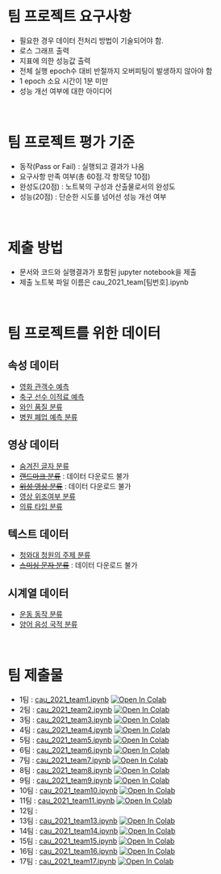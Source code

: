 # 팀 프로젝트 요구사항
- 필요한 경우 데이터 전처리 방법이 기술되어야 함.
- 로스 그래프 출력
- 지표에 의한 성능값 출력
- 전체 실행 epoch수 대비 반절까지 오버피팅이 발생하지 않아야 함
- 1 epoch 소요 시간이 1분 미만
- 성능 개선 여부에 대한 아이디어

<br>

# 팀 프로젝트 평가 기준

- 동작(Pass or Fail) : 실행되고 결과가 나옴
- 요구사항 만족 여부(총 60점.각 항목당 10점)
- 완성도(20점) : 노트북의 구성과 산출물로서의 완성도
- 성능(20점) : 단순한 시도를 넘어선 성능 개선 여부

<br>

# 제출 방법

- 문서와 코드와 실행결과가 포함된 jupyter notebook을 제출
- 제출 노트북 파일 이름은 cau_2021_team[팀번호].ipynb

<br>

# 팀 프로젝트를 위한 데이터

## 속성 데이터
- [영화 관객수 예측](https://dacon.io/competitions/open/235536/data)
- [축구 선수 이적료 예측](https://dacon.io/competitions/open/235538/data)
- [와인 품질 분류](https://dacon.io/competitions/open/235610/data)
- [병원 폐업 예측 분류](https://dacon.io/competitions/official/9565/data)

## 영상 데이터
- [숨겨진 글자 분류](https://dacon.io/competitions/official/235626/data)
- ~~[랜드마크 분류](https://dacon.io/competitions/official/235585/data)~~ : 데이터 다운로드 불가
- ~~[위성 영상 분류](https://dacon.io/competitions/official/235644/data)~~ : 데이터 다운로드 불가
- [영상 위조여부 분류](https://dacon.io/competitions/official/235655/data)
- [의류 타입 분류](https://dacon.io/competitions/official/235672/data)

## 텍스트 데이터
- [청와대 청원의 주제 분류](https://dacon.io/competitions/open/235597/data)
- ~~[스미싱 문자 분류](https://dacon.io/competitions/official/235401/data)~~ : 데이터 다운로드 불가

## 시계열 데이터
- [운동 동작 분류](https://dacon.io/competitions/official/235689/data)
- [양어 음성 국적 분류](https://dacon.io/competitions/official/235738/data)


<br>

# 팀 제출물
- 1팀 : [cau_2021_team1.ipynb](cau_2021_team1.ipynb) [![Open In Colab](https://colab.research.google.com/assets/colab-badge.svg)](https://colab.research.google.com/github/dhrim/cau_2021/blob/master/material/deep_learning/practice_cau_2021/cau_2021_team1.ipynb)
- 2팀 : [cau_2021_team2.ipynb](cau_2021_team2.ipynb) [![Open In Colab](https://colab.research.google.com/assets/colab-badge.svg)](https://colab.research.google.com/github/dhrim/cau_2021/blob/master/material/deep_learning/practice_cau_2021/cau_2021_team2.ipynb)
- 3팀 : [cau_2021_team3.ipynb](cau_2021_team3.ipynb) [![Open In Colab](https://colab.research.google.com/assets/colab-badge.svg)](https://colab.research.google.com/github/dhrim/cau_2021/blob/master/material/deep_learning/practice_cau_2021/cau_2021_team3.ipynb)
- 4팀 : [cau_2021_team4.ipynb](cau_2021_team4.ipynb) [![Open In Colab](https://colab.research.google.com/assets/colab-badge.svg)](https://colab.research.google.com/github/dhrim/cau_2021/blob/master/material/deep_learning/practice_cau_2021/cau_2021_team4.ipynb)
- 5팀 : [cau_2021_team5.ipynb](cau_2021_team5.ipynb) [![Open In Colab](https://colab.research.google.com/assets/colab-badge.svg)](https://colab.research.google.com/github/dhrim/cau_2021/blob/master/material/deep_learning/practice_cau_2021/cau_2021_team5.ipynb)
- 6팀 : [cau_2021_team6.ipynb](cau_2021_team6.ipynb) [![Open In Colab](https://colab.research.google.com/assets/colab-badge.svg)](https://colab.research.google.com/github/dhrim/cau_2021/blob/master/material/deep_learning/practice_cau_2021/cau_2021_team6.ipynb)
- 7팀 : [cau_2021_team7.ipynb](cau_2021_team7.ipynb) [![Open In Colab](https://colab.research.google.com/assets/colab-badge.svg)](https://colab.research.google.com/github/dhrim/cau_2021/blob/master/material/deep_learning/practice_cau_2021/cau_2021_team7.ipynb)
- 8팀 : [cau_2021_team8.ipynb](cau_2021_team8.ipynb) [![Open In Colab](https://colab.research.google.com/assets/colab-badge.svg)](https://colab.research.google.com/github/dhrim/cau_2021/blob/master/material/deep_learning/practice_cau_2021/cau_2021_team8.ipynb)
- 9팀 : [cau_2021_team9.ipynb](cau_2021_team9.ipynb) [![Open In Colab](https://colab.research.google.com/assets/colab-badge.svg)](https://colab.research.google.com/github/dhrim/cau_2021/blob/master/material/deep_learning/practice_cau_2021/cau_2021_team9.ipynb)
- 10팀 : [cau_2021_team10.ipynb](cau_2021_team10.ipynb) [![Open In Colab](https://colab.research.google.com/assets/colab-badge.svg)](https://colab.research.google.com/github/dhrim/cau_2021/blob/master/material/deep_learning/practice_cau_2021/cau_2021_team10.ipynb)
- 11팀 : [cau_2021_team11.ipynb](cau_2021_team11.ipynb) [![Open In Colab](https://colab.research.google.com/assets/colab-badge.svg)](https://colab.research.google.com/github/dhrim/cau_2021/blob/master/material/deep_learning/practice_cau_2021/cau_2021_team11.ipynb)
- 12팀 : 
- 13팀 : [cau_2021_team13.ipynb](cau_2021_team13.ipynb) [![Open In Colab](https://colab.research.google.com/assets/colab-badge.svg)](https://colab.research.google.com/github/dhrim/cau_2021/blob/master/material/deep_learning/practice_cau_2021/cau_2021_team13.ipynb)
- 14팀 : [cau_2021_team14.ipynb](cau_2021_team14.ipynb) [![Open In Colab](https://colab.research.google.com/assets/colab-badge.svg)](https://colab.research.google.com/github/dhrim/cau_2021/blob/master/material/deep_learning/practice_cau_2021/cau_2021_team14.ipynb)
- 15팀 : [cau_2021_team15.ipynb](cau_2021_team15.ipynb) [![Open In Colab](https://colab.research.google.com/assets/colab-badge.svg)](https://colab.research.google.com/github/dhrim/cau_2021/blob/master/material/deep_learning/practice_cau_2021/cau_2021_team15.ipynb)
- 16팀 : [cau_2021_team16.ipynb](cau_2021_team16.ipynb) [![Open In Colab](https://colab.research.google.com/assets/colab-badge.svg)](https://colab.research.google.com/github/dhrim/cau_2021/blob/master/material/deep_learning/practice_cau_2021/cau_2021_team16.ipynb)
- 17팀 : [cau_2021_team17.ipynb](cau_2021_team17.ipynb) [![Open In Colab](https://colab.research.google.com/assets/colab-badge.svg)](https://colab.research.google.com/github/dhrim/cau_2021/blob/master/material/deep_learning/practice_cau_2021/cau_2021_team17.ipynb)
